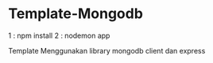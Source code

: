 # Template-Mongodb

1 : npm install
2 : nodemon app

Template Menggunakan library mongodb client dan express
